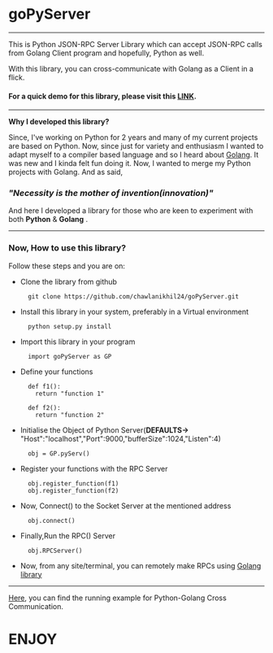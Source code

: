 # goPyServer
---
This is Python JSON-RPC Server Library which can accept JSON-RPC calls from Golang Client program and hopefully, Python as well.

With this library, you can cross-communicate with Golang as a Client in a flick.

#### For a quick demo for this library, please visit this [LINK](chawlanikhil24.blogspot.com).
---

**Why I developed this library?**

Since, I've working on Python for 2 years and many of my current projects are based on Python. Now, since just for variety and enthusiasm I wanted to adapt myself to a compiler based language and so I heard about [Golang](chawlanikhil24.blogspot.com). It was new and I kinda felt fun doing it. Now, I wanted to merge my Python projects with Golang. And as said,


### *"Necessity is the mother of invention(innovation)"*

And here I developed a library for those who are keen to experiment with both **Python** & **Golang** .

---

### Now, **How to use this library?**

Follow these steps and you are on:

  * Clone the library from github
      ```
        git clone https://github.com/chawlanikhil24/goPyServer.git
      ```
  * Install this library in your system, preferably in a Virtual environment
      ```
        python setup.py install
      ```
  * Import this library in your program
      ```
        import goPyServer as GP
      ```
  * Define your functions
      ```
        def f1():
          return "function 1"

        def f2():
          return "function 2"
      ```
  * Initialise the Object of Python Server(**DEFAULTS->** "Host":"localhost","Port":9000,"bufferSize":1024,"Listen":4)
      ```
        obj = GP.pyServ()
      ```
  * Register your functions with the RPC Server
      ```
        obj.register_function(f1)
        obj.register_function(f2)
      ```
  * Now, Connect() to the Socket Server at the mentioned address
      ```
        obj.connect()
      ```
  * Finally,Run the RPC() Server
      ```
        obj.RPCServer()
      ```
  * Now, from any site/terminal, you can remotely make RPCs using [Golang library](https://github.com/chawlanikhil24/gopy)

---

[Here](https://github.com/chawlanikhil24/gopy/tree/master/example), you can find the running example for Python-Golang Cross Communication.

# ENJOY
